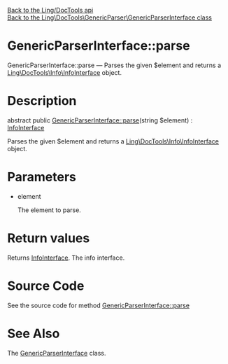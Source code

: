 [Back to the Ling/DocTools api](https://github.com/lingtalfi/DocTools/blob/master/doc/api/Ling/DocTools.md)<br>
[Back to the Ling\DocTools\GenericParser\GenericParserInterface class](https://github.com/lingtalfi/DocTools/blob/master/doc/api/Ling/DocTools/GenericParser/GenericParserInterface.md)


GenericParserInterface::parse
================



GenericParserInterface::parse — Parses the given $element and returns a [Ling\DocTools\Info\InfoInterface](https://github.com/lingtalfi/DocTools/blob/master/doc/api/Ling/DocTools/Info/InfoInterface.md) object.




Description
================


abstract public [GenericParserInterface::parse](https://github.com/lingtalfi/DocTools/blob/master/doc/api/Ling/DocTools/GenericParser/GenericParserInterface/parse.md)(string $element) : [InfoInterface](https://github.com/lingtalfi/DocTools/blob/master/doc/api/Ling/DocTools/Info/InfoInterface.md)




Parses the given $element and returns a [Ling\DocTools\Info\InfoInterface](https://github.com/lingtalfi/DocTools/blob/master/doc/api/Ling/DocTools/Info/InfoInterface.md) object.




Parameters
================


- element

    The element to parse.


Return values
================

Returns [InfoInterface](https://github.com/lingtalfi/DocTools/blob/master/doc/api/Ling/DocTools/Info/InfoInterface.md).
The info interface.







Source Code
===========
See the source code for method [GenericParserInterface::parse](https://github.com/lingtalfi/DocTools/blob/master/GenericParser/GenericParserInterface.php#L24-L24)


See Also
================

The [GenericParserInterface](https://github.com/lingtalfi/DocTools/blob/master/doc/api/Ling/DocTools/GenericParser/GenericParserInterface.md) class.



